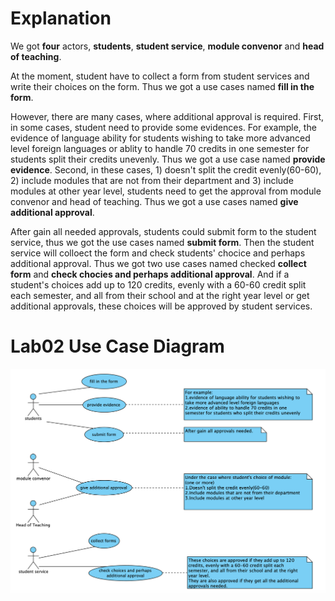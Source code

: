 # Explanation
We got **four** actors, **students**, **student service**, **module convenor** and **head of teaching**. 

At the moment, student have to collect a form from student services and write their choices on the form. Thus we got a use cases named **fill in the form**.

However, there are many cases, where additional approval is required. First, in some cases, student need to provide some evidences. For example, the evidence of language ability for students wishing to take more advanced level foreign languages or ablity to handle 70 credits in one semester for students split their credits unevenly. Thus we got a use case named **provide evidence**. Second, in these cases, 1) doesn't split the credit evenly(60-60), 2) include modules that are not from their department and 3) include modules at other year level, students need to get the approval from module convenor and head of teaching. Thus we got a use cases named **give additional approval**.

 After gain all needed approvals, students could submit form to the student service, thus we got the use cases named **submit form**. Then the student service will colloect the form and check students' chocice and perhaps additional approval. Thus we got two use cases named checked **collect form** and **check chocies and perhaps additional approval**. And if a student's choices add up to 120 credits, evenly with a 60-60 credit split each semester, and all from their school and at the right year level or get additional approvals, these choices will be approved by student services.

# Lab02 Use Case Diagram
![alt text](../docs/Lab02.png "Case Diagram")
